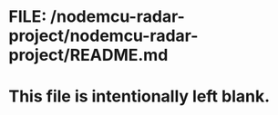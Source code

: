 # FILE: /nodemcu-radar-project/nodemcu-radar-project/README.md
# This file is intentionally left blank.
